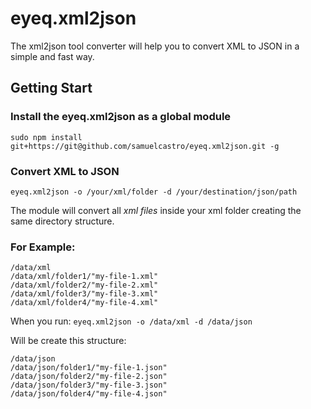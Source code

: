 # eyeq.xml2json
The xml2json tool converter will help you to convert XML to JSON in a simple and fast way.

## Getting Start ##

### Install the eyeq.xml2json as a global module ###

```
sudo npm install git+https://git@github.com/samuelcastro/eyeq.xml2json.git -g
```

### Convert XML to JSON ###

```
eyeq.xml2json -o /your/xml/folder -d /your/destination/json/path
```

The module will convert all _xml files_ inside your xml folder creating the same directory structure.

### For Example: ###

```
/data/xml
/data/xml/folder1/"my-file-1.xml"
/data/xml/folder2/"my-file-2.xml"
/data/xml/folder3/"my-file-3.xml"
/data/xml/folder4/"my-file-4.xml"
```

When you run: `eyeq.xml2json -o /data/xml -d /data/json`

Will be create this structure:

```
/data/json
/data/json/folder1/"my-file-1.json"
/data/json/folder2/"my-file-2.json"
/data/json/folder3/"my-file-3.json"
/data/json/folder4/"my-file-4.json"
```
